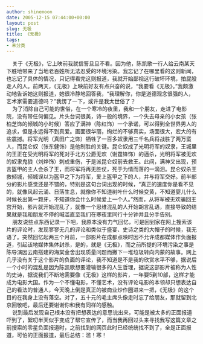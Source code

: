 ```yaml
---
author: shinemoon
date: 2005-12-15 07:44:00+00:00
layout: post
slug: 无极
title: 《无极》
tags:
- 未分类
---
```


    关于《无极》，它上映前我就信誓旦旦不看。因为他，陈凯歌一行人给云南某天下胜地带来了当地老百姓所无法忍受的环境污染。我忘记了在哪里看的这则新闻，也忘记了具体的情况，只记得看完这则报道，我就开始鄙视这行破坏环境，拍屁股走人的人。前两天，《无极》上映前好友有点兴奋的说，“我要看《无极》。”我颇激动地告诉她这则报道，她很冷静地回答我，“我理解你，你是道德观念很强的人，艺术家需要道德吗？”我愣了一下，或许是我太世俗了？  
    为了消除自己可能的世俗，在一个寒冷的夜里，我和一个朋友，走进了电影院，没有带任何偏见。片头台词很美，诗一般的境界，一个失去母亲的小女孩（张柏芝饰的倾城的小时候）答应了满神（陈红饰）一个承诺，可以得到全世界男人的追求，但是永远得不到真爱。画面很华丽，绚烂的不够真实，场面很大，宏大的有些震撼。将军光明（真田广之饰）牺牲了一百多奴隶用三千名兵将战胜了两万蛮人，而昆仑奴（张东健饰）是他制胜的关键。昆仑奴成了光明将军的奴隶，王城里的王正在受光明将军的死对手北方公爵无欢（谢霆锋饰）的逼杀，光明将军被无欢的奴隶鬼狼（刘烨饰）刺成重伤，于是派昆仑奴前去救王。此间，满神又出现，预言盔甲的主人会杀了王，而将军将再无胜仗，死于为情而落的一滴泪。昆仑奴杀王救倾城，倾城误以为盔甲之下为将军，爱上盔甲之下的人，并与将军交好。前半部分的影片感觉还是不错的，特别是这句台词出现的时候，“真正的速度你是看不见的，就像风起云涌、日落生息，就像你不知道树叶什么时候变黄，不知道婴儿什么时候长出第一颗牙，不知道你会什么时候爱上一个人。”然而，从将军被无欢骗回王宫开始，影片就开始混乱了，就像一个思维混乱的人开始胡言乱语，直接导致的结果就是我和朋友不停的喊滥直至我们在寒夜里同行十分钟并且分手告别。  
    朋友说些点东西记录一下吧，我原本没有力气回忆，可是回到家在网上搜索该片的评论时，发现寥寥无几的评论和类似于盛宴、史诗之类的大帽子的时候，我无语了。突然回忆起两三个月前，一部影片在成都点映时因不允许成都媒体作负面报道，引起该地媒体集体封杀，是的，就是《无极》，而之前所提的环境污染之事是陈导演因云南搭建的海棠金舍出现质量问题而撇下一堆垃圾转向内蒙的故事。网上几乎没有关于这个影片的负面的评论，我不知道是不是我的欣赏水平不够，据说后一个小时的混乱是因为陈凯歌想要灌输很多的人生哲理，据说这部影片被称为人性的史诗，据说我们不断地需要像《无极》这样的影片，一年要5到10部，这样才能成为电影大国。作为一个不懂电影，不懂艺术，没有评论电影的本领却只想表达自己的看法的普通人，今天晚上倒是真正的被商业炒作圈进来一把，《无极》的这个目的在我身上没有落空。对了，五十元的毛主席头像走时忘了给朋友，那就留到北京回敬吧，最后还要谢谢你和我有同样的感触。  
    说到最后发现自己根本没有把想表达的意思说出来，可能是被太多的正面报道吓到了，絮叨半天似乎变成了帮它宣传了，而当我再回过头来寻找我写这篇文章之前搜索的零星负面报道时，之前找到的网页此时已经统统找不到了，全是正面报道，可怕的正面报道，最后总结：滥！寒！
